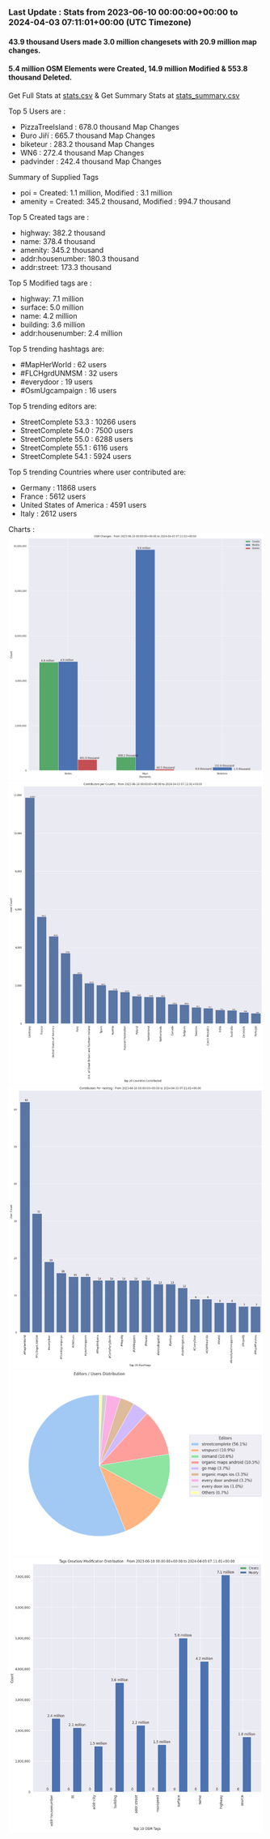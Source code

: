 ### Last Update : Stats from 2023-06-10 00:00:00+00:00 to 2024-04-03 07:11:01+00:00 (UTC Timezone)

#### 43.9 thousand Users made 3.0 million changesets with 20.9 million map changes.
#### 5.4 million OSM Elements were Created, 14.9 million Modified & 553.8 thousand Deleted.
Get Full Stats at [stats.csv](/stats/fieldmappers/Daily/stats.csv)
 & Get Summary Stats at [stats_summary.csv](/stats/fieldmappers/Daily/stats_summary.csv)

Top 5 Users are : 
- PizzaTreeIsland : 678.0 thousand Map Changes
- Đuro Jiří : 665.7 thousand Map Changes
- biketeur : 283.2 thousand Map Changes
- WN6 : 272.4 thousand Map Changes
- padvinder : 242.4 thousand Map Changes

Summary of Supplied Tags
- poi = Created: 1.1 million, Modified : 3.1 million
- amenity = Created: 345.2 thousand, Modified : 994.7 thousand


Top 5 Created tags are :
- highway: 382.2 thousand
- name: 378.4 thousand
- amenity: 345.2 thousand
- addr:housenumber: 180.3 thousand
- addr:street: 173.3 thousand


Top 5 Modified tags are :
- highway: 7.1 million
- surface: 5.0 million
- name: 4.2 million
- building: 3.6 million
- addr:housenumber: 2.4 million


Top 5 trending hashtags are:
- #MapHerWorld : 62 users
- #FLCHgrdUNMSM : 32 users
- #everydoor : 19 users
- #OsmUgcampaign : 16 users


Top 5 trending editors are:
- StreetComplete 53.3 : 10266 users
- StreetComplete 54.0 : 7500 users
- StreetComplete 55.0 : 6288 users
- StreetComplete 55.1 : 6116 users
- StreetComplete 54.1 : 5924 users


Top 5 trending Countries where user contributed are:
- Germany : 11868 users
- France : 5612 users
- United States of America : 4591 users
- Italy : 2612 users


 Charts : 
![Alt text](./stats_osm_changes.png) 
![Alt text](./stats_users_per_country.png) 
![Alt text](./stats_users_per_hashtag.png) 
![Alt text](./stats_editors_pie_chart.png) 
![Alt text](./stats_tags.png) 
